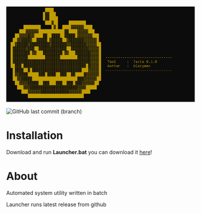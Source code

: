 ![](https://github.com/blxzyeen/Jacko/blob/main/Assets/Jacko.png?raw=true)

![GitHub last commit (branch)](https://img.shields.io/github/last-commit/blxzyeen/Jacko/main?style=flat-square)

# Installation
Download and run **Launcher.bat** you can download it <a href="here">here</a>!

# About
Automated system utility written in batch

Launcher runs latest release from github